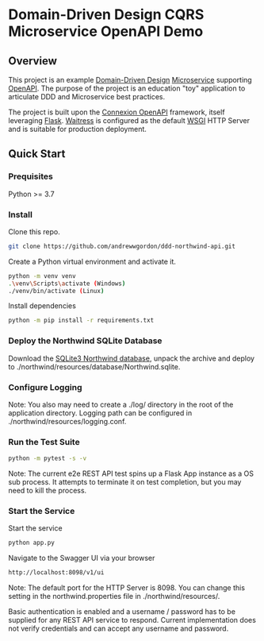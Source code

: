 # Domain-Driven Design CQRS Microservice OpenAPI Demo
## Overview
This project is an example [Domain-Driven Design](https://martinfowler.com/bliki/DomainDrivenDesign.html) [Microservice](https://microservices.io/index.html) supporting [OpenAPI](https://www.openapis.org/). The purpose of the project is an education "toy" application to articulate DDD and Microservice best practices.

The project is built upon the [Connexion OpenAPI](https://connexion.readthedocs.io/en/latest/) framework, itself leveraging [Flask](https://flask.palletsprojects.com/en/2.0.x/). [Waitress](https://docs.pylonsproject.org/projects/waitress/en/latest/) is configured as the default [WSGI](https://en.wikipedia.org/wiki/Web_Server_Gateway_Interface) HTTP Server and is suitable for production deployment.
## Quick Start

### Prequisites
Python >= 3.7
### Install
Clone this repo.
```bash
git clone https://github.com/andrewwgordon/ddd-northwind-api.git
```
Create a Python virtual environment and activate it.
```bash
python -m venv venv
.\venv\Scripts\activate (Windows)
./venv/bin/activate (Linux)
```
Install dependencies
```bash
python -m pip install -r requirements.txt
```
### Deploy the Northwind SQLite Database
Download the [SQLite3 Northwind database](https://github.com/jpwhite3/northwind-SQLite3/blob/master/Northwind_large.sqlite.zip), unpack the archive and deploy to ./northwind/resources/database/Northwind.sqlite.
### Configure Logging
Note: You also may need to create a ./log/ directory in the root of the application directory. Logging path can be configured in ./northwind/resources/logging.conf.
### Run the Test Suite
```bash
python -m pytest -s -v
```
Note: The current e2e REST API test spins up a Flask App instance as a OS sub process. It attempts to terminate it on test completion, but you may need to kill the process.
### Start the Service
Start the service
```bash
python app.py
```


Navigate to the Swagger UI via your browser
```bash
http://localhost:8098/v1/ui
```
Note: The default port for the HTTP Server is 8098. You can change this setting in the northwind.properties file in ./northwind/resources/.

Basic authentication is enabled and a username / password has to be supplied for any REST API service to respond. Current implementation does not verify credentials and can accept any username and password.